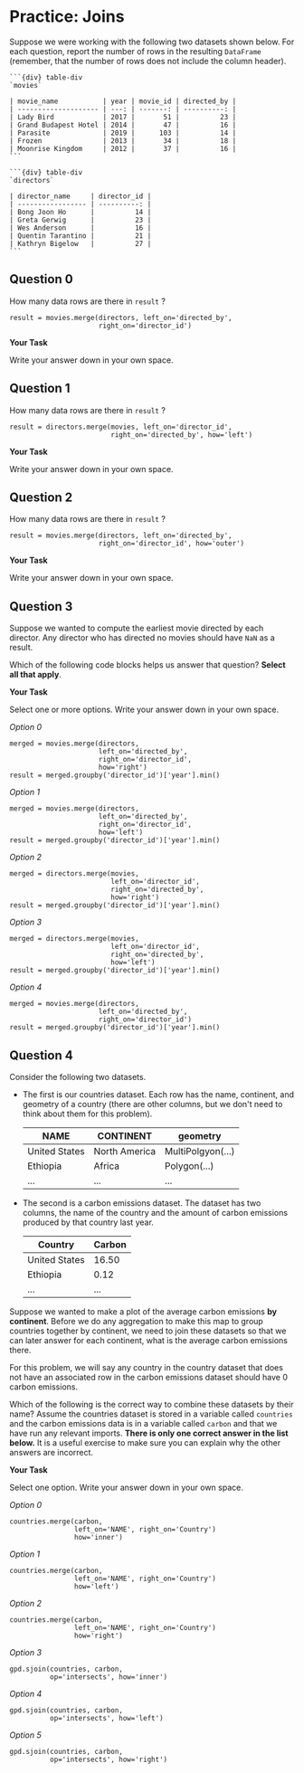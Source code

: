 # <i class="far fa-edit fa-fw"></i> Practice: Joins

Suppose we were working with the following two datasets shown below. For each question, report the number of rows in the resulting `DataFrame` (remember, that the number of rows does not include the column header).

````{div} table-section
```{div} table-div
`movies`

| movie_name           | year | movie_id | directed_by |
| -------------------- | ---: | -------: | ----------: |
| Lady Bird            | 2017 |       51 |          23 |
| Grand Budapest Hotel | 2014 |       47 |          16 |
| Parasite             | 2019 |      103 |          14 |
| Frozen               | 2013 |       34 |          18 |
| Moonrise Kingdom     | 2012 |       37 |          16 |
```

```{div} table-div
`directors`

| director_name     | director_id |
| ----------------- | ----------: |
| Bong Joon Ho      |          14 |
| Greta Gerwig      |          23 |
| Wes Anderson      |          16 |
| Quentin Tarantino |          21 |
| Kathryn Bigelow   |          27 |
```
````

## Question 0

How many data rows are there in `result` ?

```{snippet}
result = movies.merge(directors, left_on='directed_by',
                      right_on='director_id')
```

**<i class="far fa-edit fa-fw"></i> Your Task**

Write your answer down in your own space.

## Question 1

How many data rows are there in `result` ?

```{snippet}
result = directors.merge(movies, left_on='director_id',
                         right_on='directed_by', how='left')
```

**<i class="far fa-edit fa-fw"></i> Your Task**

Write your answer down in your own space.

## Question 2

How many data rows are there in `result` ?

```{snippet}
result = movies.merge(directors, left_on='directed_by',
                      right_on='director_id', how='outer')
```

**<i class="far fa-edit fa-fw"></i> Your Task**

Write your answer down in your own space.

## Question 3

Suppose we wanted to compute the earliest movie directed by each director. Any director who has directed no movies should have `NaN` as a result.

Which of the following code blocks helps us answer that question? **Select all that apply**.

**<i class="far fa-edit fa-fw"></i> Your Task**

Select one or more options. Write your answer down in your own space.

_<i class="far fa-square fa-fw"></i> Option 0_

```{snippet}
merged = movies.merge(directors,
                      left_on='directed_by',
                      right_on='director_id',
                      how='right')
result = merged.groupby('director_id')['year'].min()
```

_<i class="far fa-square fa-fw"></i> Option 1_

```{snippet}
merged = movies.merge(directors,
                      left_on='directed_by',
                      right_on='director_id',
                      how='left')
result = merged.groupby('director_id')['year'].min()
```

_<i class="far fa-square fa-fw"></i> Option 2_

```{snippet}
merged = directors.merge(movies,
                         left_on='director_id',
                         right_on='directed_by',
                         how='right')
result = merged.groupby('director_id')['year'].min()
```

_<i class="far fa-square fa-fw"></i> Option 3_

```{snippet}
merged = directors.merge(movies,
                         left_on='director_id',
                         right_on='directed_by',
                         how='left')
result = merged.groupby('director_id')['year'].min()
```

_<i class="far fa-square fa-fw"></i> Option 4_

```{snippet}
merged = movies.merge(directors,
                      left_on='directed_by',
                      right_on='director_id')
result = merged.groupby('director_id')['year'].min()
```

## Question 4

Consider the following two datasets.

- The first is our countries dataset. Each row has the name, continent, and geometry of a country (there are other columns, but we don't need to think about them for this problem).

  | NAME          | CONTINENT     | geometry          |
  | ------------- | ------------- | ----------------- |
  | United States | North America | MultiPolgyon(...) |
  | Ethiopia      | Africa        | Polygon(...)      |
  | ...           | ...           | ...               |

- The second is a carbon emissions dataset. The dataset has two columns, the name of the country and the amount of carbon emissions produced by that country last year.

  | Country       | Carbon |
  | ------------- | ------ |
  | United States | 16.50  |
  | Ethiopia      | 0.12   |
  | ...           | ...    |

Suppose we wanted to make a plot of the average carbon emissions **by continent**. Before we do any aggregation to make this map to group countries together by continent, we need to join these datasets so that we can later answer for each continent, what is the average carbon emissions there.

For this problem, we will say any country in the country dataset that does not have an associated row in the carbon emissions dataset should have 0 carbon emissions.

Which of the following is the correct way to combine these datasets by their name? Assume the countries dataset is stored in a variable called `countries` and the carbon emissions data is in a variable called `carbon` and that we have run any relevant imports. **There is only one correct answer in the list below.** It is a useful exercise to make sure you can explain why the other answers are incorrect.

**<i class="far fa-edit fa-fw"></i> Your Task**

Select one option. Write your answer down in your own space.

_<i class="far fa-circle fa-fw"></i> Option 0_

```{snippet}
countries.merge(carbon,
                left_on='NAME', right_on='Country')
                how='inner')
```

_<i class="far fa-circle fa-fw"></i> Option 1_

```{snippet}
countries.merge(carbon,
                left_on='NAME', right_on='Country')
                how='left')
```

_<i class="far fa-circle fa-fw"></i> Option 2_

```{snippet}
countries.merge(carbon,
                left_on='NAME', right_on='Country')
                how='right')
```

_<i class="far fa-circle fa-fw"></i> Option 3_

```{snippet}
gpd.sjoin(countries, carbon,
          op='intersects', how='inner')
```

_<i class="far fa-circle fa-fw"></i> Option 4_

```{snippet}
gpd.sjoin(countries, carbon,
          op='intersects', how='left')
```

_<i class="far fa-circle fa-fw"></i> Option 5_

```{snippet}
gpd.sjoin(countries, carbon,
          op='intersects', how='right')
```
